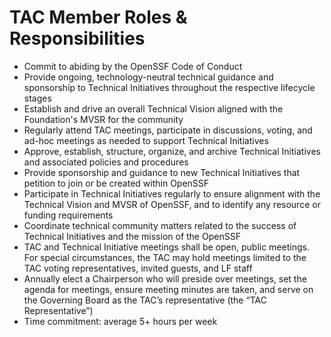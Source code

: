 # TAC Member Roles & Responsibilities

- Commit to abiding by the OpenSSF Code of Conduct
- Provide ongoing, technology-neutral technical guidance and sponsorship to Technical Initiatives throughout the respective lifecycle stages
- Establish and drive an overall Technical Vision aligned with the Foundation's MVSR for the community 
- Regularly attend TAC meetings, participate in discussions, voting, and ad-hoc meetings as needed to support Technical Initiatives
- Approve, establish, structure, organize, and archive Technical Initiatives and associated policies and procedures 
- Provide sponsorship and guidance to new Technical Initiatives that petition to join or be created within OpenSSF
- Participate in Technical Initiatives regularly to ensure alignment with the Technical Vision and MVSR of OpenSSF, and to identify any resource or funding requirements
- Coordinate technical community matters related to the success of Technical Initiatives and the mission of the OpenSSF
- TAC and Technical Initiative meetings shall be open, public meetings. For special circumstances, the TAC may hold meetings limited to the TAC voting representatives, invited guests, and LF staff
- Annually elect a Chairperson who will preside over meetings, set the agenda for meetings, ensure meeting minutes are taken, and serve on the Governing Board as the TAC’s representative (the “TAC Representative”)
- Time commitment: average 5+ hours per week

